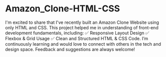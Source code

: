 # Amazon_Clone-HTML-CSS

I'm excited to share that I've recently built an Amazon Clone Website using only HTML and CSS. This project helped me in understanding of front-end development fundamentals, including:
 ✅ Responsive Layout Design
 ✅ Flexbox & Grid Usage
 ✅ Clean and Structured HTML & CSS Code.
I’m continuously learning and would love to connect with others in the tech and design space. Feedback and suggestions are always welcome!
